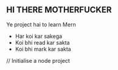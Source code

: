 ## HI THERE MOTHERFUCKER

Ye project hai to learn Mern

- Har koi kar sakega
- Koi bhi read kar sakta
- Koi bhi mark kar sakta

// Initialise a node project
